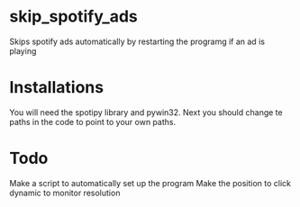 # skip_spotify_ads
Skips spotify ads automatically by restarting the programg if an ad is playing

# Installations
You will need the spotipy library and pywin32. 
Next you should change te paths in the code to point to your own paths.

# Todo
Make a script to automatically set up the program
Make the position to click dynamic to monitor resolution
